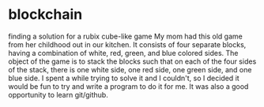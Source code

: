# blockchain
finding a solution for a rubix cube-like game
My mom had this old game from her childhood out in our kitchen. It consists of four separate blocks, having a combination of white, red, green, and blue colored sides. The object of the game is to stack the blocks such that on each of the four sides of the stack, there is one white side, one red side, one green side, and one blue side. I spent a while trying to solve it and I couldn't, so I decided it would be fun to try and write a program to do it for me. It was also a good opportunity to learn git/github. 
